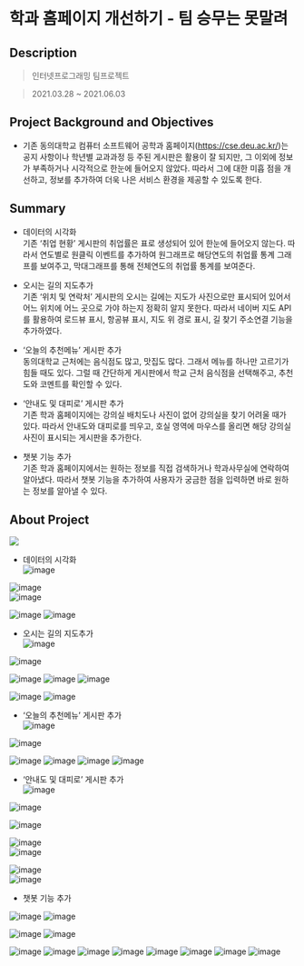 # 학과 홈페이지 개선하기 - 팀 승무는 못말려


## Description

> 인터넷프로그래밍 팀프로젝트

> 2021.03.28 ~ 2021.06.03  




## Project Background and Objectives
* 기존 동의대학교 컴퓨터 소프트웨어 공학과 홈페이지(https://cse.deu.ac.kr/)는 공지 사항이나 학년별 교과과정 등 주된 게시판은 활용이 잘 되지만, 그 이외에 정보가 부족하거나 시각적으로 한눈에 들어오지 않았다. 따라서 그에 대한 미흡 점을 개선하고, 정보를 추가하여 더욱 나은 서비스 환경을 제공할 수 있도록 한다.  




## Summary
* 데이터의 시각화  
기존 ‘취업 현황’ 게시판의 취업률은 표로 생성되어 있어 한눈에 들어오지 않는다. 따라서 연도별로 원클릭 이벤트를 추가하여 원그래프로 해당연도의 취업률 통계 그래프를 보여주고, 막대그래프를 통해 전체연도의 취업률 통계를 보여준다.

* 오시는 길의 지도추가  
기존 ‘위치 및 연락처’ 게시판의 오시는 길에는 지도가 사진으로만 표시되어 있어서 어느 위치에 어느 곳으로 가야 하는지 정확히 알지 못한다. 따라서 네이버 지도 API를 활용하여 로드뷰 표시, 항공뷰 표시, 지도 위 경로 표시, 길 찾기 주소연결 기능을 추가하였다.

* ‘오늘의 추천메뉴’ 게시판 추가  
동의대학교 근처에는 음식점도 많고, 맛집도 많다. 그래서 메뉴를 하나만 고르기가 힘들 때도 있다. 그럴 때 간단하게 게시판에서 학교 근처 음식점을 선택해주고, 추천도와 코멘트를 확인할 수 있다.

* ‘안내도 및 대피로’ 게시판 추가  
기존 학과 홈페이지에는 강의실 배치도나 사진이 없어 강의실을 찾기 어려울 때가 있다. 따라서 안내도와 대피로를 띄우고, 호실 영역에 마우스를 올리면 해당 강의실 사진이 표시되는 게시판을 추가한다.

* 챗봇 기능 추가  
기존 학과 홈페이지에서는 원하는 정보를 직접 검색하거나 학과사무실에 연락하여 알아냈다. 따라서 챗봇 기능을 추가하여 사용자가 궁금한 점을 입력하면 바로 원하는 정보를 알아낼 수 있다.



## About Project
<img src="https://img.shields.io/badge/Language-HTML|CSS|JavaScript-green?style=flat"/>  

* 데이터의 시각화  
![image](https://user-images.githubusercontent.com/60650967/175767774-6a465e51-86a1-4962-bfc3-c900ac92f572.png)  

![image](https://user-images.githubusercontent.com/60650967/175767803-73b23ecc-1152-4ed8-bbab-18972e779a8b.png)  
![image](https://user-images.githubusercontent.com/60650967/175767828-6f06a44f-e784-4a3a-b6ca-406aecc4f463.png)  

![image](https://user-images.githubusercontent.com/60650967/175767832-1bf8dd5a-68b8-4795-b57d-54a37bcadacd.png)
![image](https://user-images.githubusercontent.com/60650967/175767838-61f9f31b-0d64-49c7-b127-5fb889bf3d20.png)  


* 오시는 길의 지도추가  
![image](https://user-images.githubusercontent.com/60650967/175767844-45a9dcaa-e127-444c-aeb2-285982ec93eb.png)  

![image](https://user-images.githubusercontent.com/60650967/175767864-660772c9-614f-4712-88c5-9203de1ac56c.png)  

![image](https://user-images.githubusercontent.com/60650967/175767868-62c10a08-9806-494b-9609-4a2187be201b.png)
![image](https://user-images.githubusercontent.com/60650967/175767875-b8c333af-22f6-460b-a649-53f060e4606c.png)
![image](https://user-images.githubusercontent.com/60650967/175767883-7f1752df-9c57-449b-b042-533386d9e8ce.png)  

![image](https://user-images.githubusercontent.com/60650967/175767888-5f334d32-e831-4d44-ba26-8d8b214afb69.png)
![image](https://user-images.githubusercontent.com/60650967/175767897-32c6be4c-fed8-44e3-9d85-250f5ff394f7.png)  


* ‘오늘의 추천메뉴’ 게시판 추가  
![image](https://user-images.githubusercontent.com/60650967/175767905-4ef1faad-66c8-4e15-a7ad-3004657cec15.png)  

![image](https://user-images.githubusercontent.com/60650967/175767913-4a9e99ed-d94a-43e9-aa0a-67a22a96f699.png)  

![image](https://user-images.githubusercontent.com/60650967/175767918-41ead7d5-f200-4b50-ae52-e9f719bb27c4.png)
![image](https://user-images.githubusercontent.com/60650967/175767921-d4d62583-cc91-42c7-bd4a-a3fa559983ba.png)
![image](https://user-images.githubusercontent.com/60650967/175767923-2a545d8b-d6dc-4a71-a49f-373c39532370.png)
![image](https://user-images.githubusercontent.com/60650967/175767926-10966ae7-8eb9-49a2-b984-942171ec2bce.png)  


* ‘안내도 및 대피로’ 게시판 추가  
![image](https://user-images.githubusercontent.com/60650967/175767929-514f6cbb-869f-4b6f-a161-565bf741a83b.png)  

![image](https://user-images.githubusercontent.com/60650967/175767934-9324589b-d078-40bb-a8a1-9cd7112e39d2.png)  

![image](https://user-images.githubusercontent.com/60650967/175767935-750ea20f-a227-42a7-b823-cd99cbd2740f.png)

![image](https://user-images.githubusercontent.com/60650967/175767939-49fcb274-62a7-492a-b225-8ddd7c46c378.png)  
![image](https://user-images.githubusercontent.com/60650967/175767940-d7736d18-153d-4633-9ca6-773397d04d7e.png)  

![image](https://user-images.githubusercontent.com/60650967/175767950-6d8153ba-cd06-439c-a9ee-747dc43cef38.png)  
![image](https://user-images.githubusercontent.com/60650967/175767952-ba3a0d51-4f3e-40e7-94ca-180d8131ae10.png)  


* 챗봇 기능 추가  

![image](https://user-images.githubusercontent.com/60650967/175767955-fd0fc50b-aa22-43b4-9912-ea1437b2eebd.png)
![image](https://user-images.githubusercontent.com/60650967/175767960-19f320b3-e216-40af-94e8-a14ab7f1236b.png)  

![image](https://user-images.githubusercontent.com/60650967/175767983-3abf4c3a-2267-442b-b7ee-76acb849ebfb.png)
![image](https://user-images.githubusercontent.com/60650967/175767992-64dabc89-f6fc-4760-82e3-c5dca940decf.png)


![image](https://user-images.githubusercontent.com/60650967/175767995-ba027732-4507-4bf7-8227-72bdab3eb938.png)
![image](https://user-images.githubusercontent.com/60650967/175767997-fb9245a0-18c4-4c81-ba7e-e9007adb83de.png)
![image](https://user-images.githubusercontent.com/60650967/175768000-fa709d0d-c715-4b5c-9981-f4d3a1ad1774.png)
![image](https://user-images.githubusercontent.com/60650967/175768002-6045f340-bf15-4ad5-b47f-dfe661c47be3.png)
![image](https://user-images.githubusercontent.com/60650967/175768004-fa5fc423-d4c7-4b07-b1d6-63ceec344ae4.png)
![image](https://user-images.githubusercontent.com/60650967/175768006-6c2c5668-230e-4abe-ae12-698beb58edb8.png)
![image](https://user-images.githubusercontent.com/60650967/175768007-e28e0eb6-1e61-44ab-8156-886339382ead.png)
![image](https://user-images.githubusercontent.com/60650967/175768010-67c02e6c-c0c4-4cd9-82b3-ac00e0e60eb0.png)

